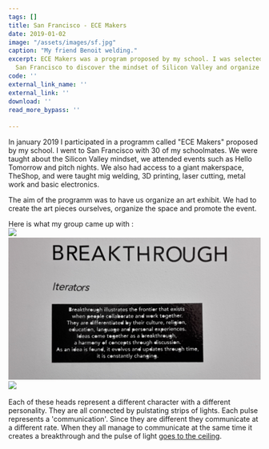 ```yaml
---
tags: []
title: San Francisco - ECE Makers
date: 2019-01-02
image: "/assets/images/sf.jpg"
caption: "My friend Benoit welding."
excerpt: ECE Makers was a program proposed by my school. I was selected and went to
  San Francisco to discover the mindset of Silicon Valley and organize an art exhibit.
code: ''
external_link_name: ''
external_link: ''
download: ''
read_more_bypass: ''

---
```

In january 2019 I participated in a programm called "ECE Makers" proposed by my school. I went to San Francisco with 30 of my schoolmates. We were taught about the Silicon Valley mindset, we attended events such as Hello Tomorrow and pitch nights. We also had access to a giant makerspace, TheShop, and were taught mig welding, 3D printing, laser cutting, metal work and basic electronics.

The aim of the programm was to have us organize an art exhibit. We had to create the art pieces ourselves, organize the space and promote the event.

Here is what my group came up with :  
![](/assets/images/bt1.jpg)
![](/assets/images/bt_descri.jpg)
![](/assets/images/bt2.jpg)

Each of these heads represent a different character with a different personality. They are all connected by pulstating strips of lights. Each pulse represents a 'communication'. Since they are different they communicate at a different rate. When they all manage to communicate at the same time it creates a breakthrough and the pulse of light [goes to the ceiling](https://www.youtube.com/watch?v=0bMJ5EijWXs).